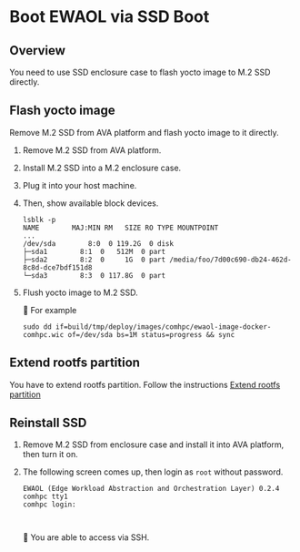 # Boot EWAOL via SSD Boot

## Overview

You need to use SSD enclosure case to flash yocto image to M.2 SSD directly.

## Flash yocto image

Remove M.2 SSD from AVA platform and flash yocto image to it directly.

1. Remove M.2 SSD from AVA platform.

1. Install M.2 SSD into a M.2 enclosure case.

1. Plug it into your host machine.

1. Then, show available block devices.

   ```console
   lsblk -p
   NAME        MAJ:MIN RM   SIZE RO TYPE MOUNTPOINT
   ...
   /dev/sda        8:0  0 119.2G  0 disk
   ├─sda1        8:1  0   512M  0 part
   ├─sda2        8:2  0     1G  0 part /media/foo/7d00c690-db24-462d-8c8d-dce7bdf151d8
   └─sda3        8:3  0 117.8G  0 part
   ```

1. Flush yocto image to M.2 SSD.

   :speech_balloon: For example

   ```console
   sudo dd if=build/tmp/deploy/images/comhpc/ewaol-image-docker-comhpc.wic of=/dev/sda bs=1M status=progress && sync
   ```

## Extend rootfs partition

You have to extend rootfs partition. Follow the instructions [Extend rootfs partition](extend-rootfs.md)

## Reinstall SSD

1. Remove M.2 SSD from enclosure case and install it into AVA platform, then turn it on.

1. The following screen comes up, then login as `root` without password.

   ```console
   EWAOL (Edge Workload Abstraction and Orchestration Layer) 0.2.4 comhpc tty1
   comhpc login:



   ```

   :speech_balloon: You are able to access via SSH.
